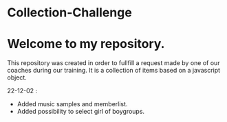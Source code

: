 # Collection-Challenge

# Welcome to my repository.

This repository was created in order to fullfill a request made by one of our coaches during our training. It is a collection of items based on a javascript object.

22-12-02 : 
- Added music samples and memberlist.
- Added possibility to select girl of boygroups.